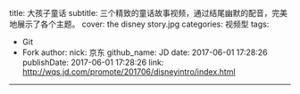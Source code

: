title: 大孩子童话
subtitle: 三个精致的童话故事视频，通过结尾幽默的配音，完美地展示了各个主题。
cover: the disney story.jpg
categories: 视频型
tags:
  - Git
  - Fork
author:
  nick: 京东
  github_name: JD
date: 2017-06-01 17:28:26
publishDate: 2017-06-01 17:28:26
link: http://wqs.jd.com/promote/201706/disneyintro/index.html
---
